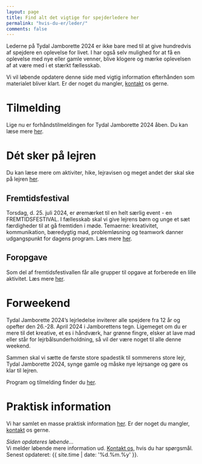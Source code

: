```yaml
---
layout: page
title: Find alt det vigtige for spejderledere her
permalink: "hvis-du-er/leder/"
comments: false
---
```


Lederne på Tydal Jamborette 2024 er ikke bare med til at give hundredvis af spejdere en oplevelse for livet. I har også selv mulighed for at få en oplevelse med nye eller gamle venner, blive klogere og mærke oplevelsen af at være med i et stærkt fællesskab.

Vi vil løbende opdatere denne side med vigtig information efterhånden som materialet bliver klart. Er der noget du mangler, [kontakt](/kontakt/) os gerne.

# Tilmelding

Lige nu er forhåndstilmeldingen for Tydal Jamborette 2024 åben. Du kan læse mere [her](/tilmelding/).

# Dét sker på lejren

Du kan læse mere om aktiviter, hike, lejravisen og meget andet der skal ske på lejren [her](/program/).

## Fremtidsfestival

Torsdag, d. 25. juli 2024, er øremærket til en helt særlig event - en FREMTIDSFESTIVAL. I fællesskab skal vi give lejrens børn og unge et sæt færdigheder til at gå fremtiden i møde. Temaerne: kreativitet, kommunikation, bæredygtig mad, problemløsning og teamwork danner udgangspunkt for dagens program. Læs mere [her](/fremtidsfestival).

## Foropgave

Som del af fremtidsfestivallen får alle grupper til opgave at forberede en lille aktivitet. Læs mere [her](/fremtidsfestival).

# Forweekend

Tydal Jamborette 2024’s lejrledelse inviterer alle spejdere fra 12 år og opefter den 26.-28. April 2024 i Jamborettens tegn. Ligemeget om du er mere til det kreative, et es i håndværk, har grønne fingre, elsker at lave mad eller står for lejrbålsunderholdning, så vil der være noget til alle denne weekend.

Sammen skal vi sætte de første store spadestik til sommerens store lejr, Tydal Jamborette 2024, synge gamle og måske nye lejrsange og gøre os klar til lejren.

Program og tilmelding finder du [her](/forweekend/).

# Praktisk information

Vi har samlet en masse praktisk information [her](/praktisk-information/). Er der noget du mangler, [kontakt](/kontakt/) os gerne.

<div class="jumbotron mt-5">
<i>Siden opdateres løbende...</i>
<br>
Vi melder løbende mere information ud. <a href="/kontakt/">Kontakt os</a>, hvis du har spørgsmål.
<br>
Senest opdateret: {{ site.time | date: '%d.%m.%y' }}.
</div>